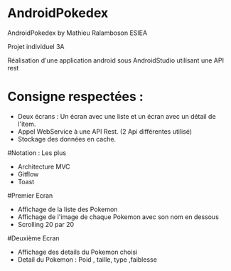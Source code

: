 # AndroidPokedex
AndroidPokedex by Mathieu Ralamboson ESIEA

Projet individuel 3A

Réalisation d'une application android sous AndroidStudio utilisant une API rest

# Consigne respectées :
- Deux écrans : Un écran avec une liste et un écran avec un détail de l'item.
- Appel WebService à une API Rest. (2 Api différentes utilisé)
- Stockage des données en cache.

#Notation : Les plus
- Architecture MVC
- Gitflow
- Toast

#Premier Ecran
- Affichage de la liste des Pokemon
- Affichage de l'image de chaque Pokemon avec son nom en dessous
- Scrolling 20 par 20

#Deuxième Ecran
- Affichage des details du Pokemon choisi
- Detail du Pokemon : Poid , taille, type ,faiblesse
